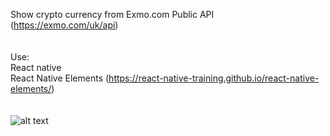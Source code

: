 Show crypto currency from Exmo.com Public API<br>
(https://exmo.com/uk/api)<br>
<br>
<br>
Use:<br>
React native<br>
React Native Elements (https://react-native-training.github.io/react-native-elements/)<br>
<br>
<br>
![alt text](http://avocadocafe.com.ua/icon/Screenshot_3.png)
